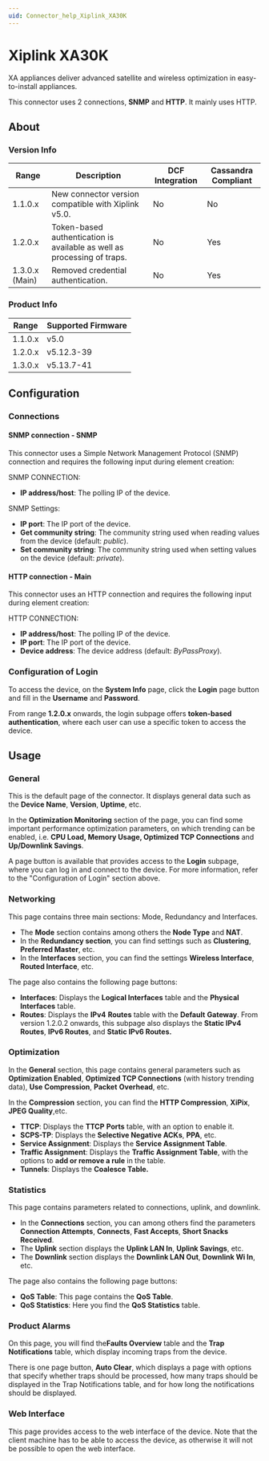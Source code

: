```yaml
---
uid: Connector_help_Xiplink_XA30K
---
```


# Xiplink XA30K

XA appliances deliver advanced satellite and wireless optimization in easy-to-install appliances.

This connector uses 2 connections, **SNMP** and **HTTP**. It mainly uses HTTP.

## About

### Version Info

| **Range**      | **Description**                                                         | **DCF Integration** | **Cassandra Compliant** |
|----------------|-------------------------------------------------------------------------|---------------------|-------------------------|
| 1.1.0.x        | New connector version compatible with Xiplink v5.0.                     | No                  | No                      |
| 1.2.0.x        | Token-based authentication is available as well as processing of traps. | No                  | Yes                     |
| 1.3.0.x (Main) | Removed credential authentication.                                      | No                  | Yes                     |

### Product Info

| **Range** | **Supported Firmware** |
|-----------|------------------------|
| 1.1.0.x   | v5.0                   |
| 1.2.0.x   | v5.12.3-39             |
| 1.3.0.x   | v5.13.7-41             |

## Configuration

### Connections

#### SNMP connection - SNMP

This connector uses a Simple Network Management Protocol (SNMP) connection and requires the following input during element creation:

SNMP CONNECTION:

- **IP address/host**: The polling IP of the device.

SNMP Settings:

- **IP port**: The IP port of the device.
- **Get community string**: The community string used when reading values from the device (default: *public*).
- **Set community string**: The community string used when setting values on the device (default: *private*).

#### HTTP connection - Main

This connector uses an HTTP connection and requires the following input during element creation:

HTTP CONNECTION:

- **IP address/host**: The polling IP of the device.
- **IP port**: The IP port of the device.
- **Device address**: The device address (default: *ByPassProxy*).

### Configuration of Login

To access the device, on the **System Info** page, click the **Login** page button and fill in the **Username** and **Password**.

From range **1.2.0.x** onwards, the login subpage offers **token-based authentication**, where each user can use a specific token to access the device.

## Usage

### General

This is the default page of the connector. It displays general data such as the **Device Name**, **Version**, **Uptime**, etc.

In the **Optimization Monitoring** section of the page, you can find some important performance optimization parameters, on which trending can be enabled, i.e. **CPU Load, Memory Usage, Optimized TCP Connections** and **Up/Downlink Savings**.

A page button is available that provides access to the **Login** subpage, where you can log in and connect to the device. For more information, refer to the "Configuration of Login" section above.

### Networking

This page contains three main sections: Mode, Redundancy and Interfaces.

- The **Mode** section contains among others the **Node Type** and **NAT**.
- In the **Redundancy section**, you can find settings such as **Clustering**, **Preferred Master**, etc.
- In the **Interfaces** section, you can find the settings **Wireless Interface**, **Routed Interface**, etc.

The page also contains the following page buttons:

- **Interfaces**: Displays the **Logical Interfaces** table and the **Physical Interfaces** table.
- **Routes**: Displays the **IPv4** **Routes** table with the **Default** **Gateway**. From version 1.2.0.2 onwards, this subpage also displays the **Static IPv4 Routes**, **IPv6 Routes**, and **Static IPv6 Routes.**

### Optimization

In the **General** section, this page contains general parameters such as **Optimization Enabled**, **Optimized TCP Connections** (with history trending data), **Use Compression**, **Packet** **Overhead**, etc.

In the **Compression** section, you can find the **HTTP Compression**, **XiPix**, **JPEG Quality**,etc.

- **TTCP**: Displays the **TTCP** **Ports** table, with an option to enable it.
- **SCPS-TP**: Displays the **Selective Negative ACKs**, **PPA**, etc.
- **Service Assignment**: Displays the **Service Assignment Table**.
- **Traffic Assignment**: Displays the **Traffic Assignment Table**, with the options to **add or remove a rule** in the table.
- **Tunnels**: Displays the **Coalesce Table.**

### Statistics

This page contains parameters related to connections, uplink, and downlink.

- In the **Connections** section, you can among others find the parameters **Connection Attempts**, **Connects**, **Fast Accepts**, **Short Snacks Received**.
- The **Uplink** section displays the **Uplink LAN In**, **Uplink Savings**, etc.
- The **Downlink** section displays the **Downlink LAN Out**, **Downlink Wi In**, etc.

The page also contains the following page buttons:

- **QoS Table**: This page contains the **QoS Table**.
- **QoS Statistics**: Here you find the **QoS Statistics** table.

### Product Alarms

On this page, you will find the**Faults Overview** table and the **Trap Notifications** table, which display incoming traps from the device.

There is one page button, **Auto Clear**, which displays a page with options that specify whether traps should be processed, how many traps should be displayed in the Trap Notifications table, and for how long the notifications should be displayed.

### Web Interface

This page provides access to the web interface of the device. Note that the client machine has to be able to access the device, as otherwise it will not be possible to open the web interface.
